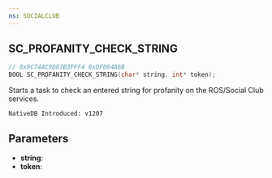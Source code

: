 ```yaml
---
ns: SOCIALCLUB
---
```

## SC_PROFANITY_CHECK_STRING

```c
// 0x9C74AC9D87B3FFF4 0xDF084A6B
BOOL SC_PROFANITY_CHECK_STRING(char* string, int* token);
```

Starts a task to check an entered string for profanity on the ROS/Social Club services.

```
NativeDB Introduced: v1207
```

## Parameters
* **string**:
* **token**:
